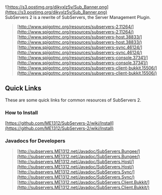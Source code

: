 ![https://s3.postimg.org/dikyxlz5v/Sub_Banner.png](https://s3.postimg.org/dikyxlz5v/Sub_Banner.png)<br>
SubServers 2 is a rewrite of SubServers, the Server Management Plugin.<br>
> [http://www.spigotmc.org/resources/subservers-2.11264/](http://www.spigotmc.org/resources/subservers-2.11264/)<br>
> [http://www.spigotmc.org/resources/subservers-host.38833/](http://www.spigotmc.org/resources/subservers-host.38833/)<br>
> [http://www.spigotmc.org/resources/subservers-sync.46124/](http://www.spigotmc.org/resources/subservers-sync.46124/)<br>
> [http://www.spigotmc.org/resources/subservers-console.37341/](http://www.spigotmc.org/resources/subservers-console.37341/)<br>
> [http://www.spigotmc.org/resources/subservers-client-bukkit.15506/](http://www.spigotmc.org/resources/subservers-client-bukkit.15506/)

## Quick Links
These are some quick links for common resources of SubServers 2.

### How to Install
[https://github.com/ME1312/SubServers-2/wiki/Install](https://github.com/ME1312/SubServers-2/wiki/Install)

### Javadocs for Developers
> [http://subservers.ME1312.net/Javadoc/SubServers.Bungee/](http://subservers.ME1312.net/Javadoc/SubServers.Bungee/)<br>
> [http://subservers.ME1312.net/Javadoc/SubServers.Host/](http://subservers.ME1312.net/Javadoc/SubServers.Host/)<br>
> [http://subservers.ME1312.net/Javadoc/SubServers.Sync/](http://subservers.ME1312.net/Javadoc/SubServers.Sync/)<br>
> [http://subservers.ME1312.net/Javadoc/SubServers.Client.Bukkit/](http://subservers.ME1312.net/Javadoc/SubServers.Client.Bukkit/)
